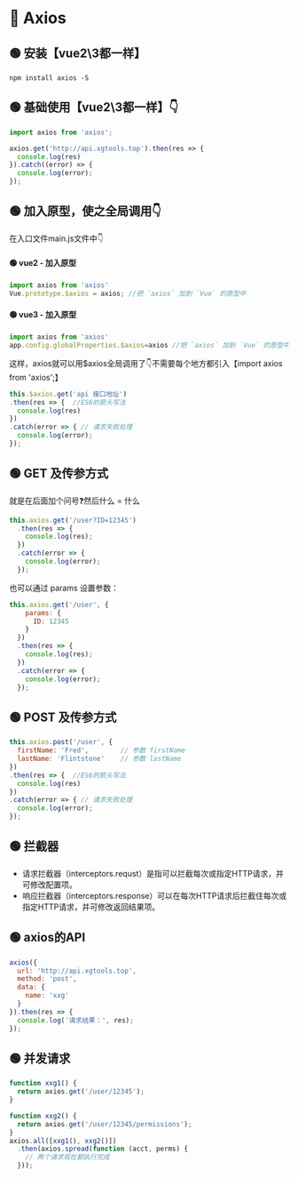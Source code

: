 # 📡 Axios 

## 🟢 安装【vue2\3都一样】
```shell
npm install axios -S
```
## 🟢 基础使用【vue2\3都一样】👇
```javascript
import axios from 'axios';

axios.get('http://api.xgtools.top').then(res => {
  console.log(res)
}).catch((error) => {
  console.log(error);
});
```
## 🟢 加入原型，使之全局调用👇
在入口文件main.js文件中👇
#### 🟢 vue2 - 加入原型
```typescript
import axios from 'axios'
Vue.prototype.$axios = axios; //把 `axios` 加到 `Vue` 的原型中
```
#### 🟢 vue3 - 加入原型
```javascript
import axios from 'axios'
app.config.globalProperties.$axios=axios //把 `axios` 加到 `Vue` 的原型中
```
这样，axios就可以用$axios全局调用了👇不需要每个地方都引入【import axios from 'axios';】
```javascript
this.$axios.get('api 接口地址')
.then(res => {  //ES6的箭头写法
  console.log(res)
})
.catch(error => { // 请求失败处理
  console.log(error);
});
```

## 🟢 GET 及传参方式
就是在后面加个问号❓然后什么 = 什么
```javascript
this.axios.get('/user?ID=12345')
  .then(res => {
    console.log(res);
  })
  .catch(error => {
    console.log(error);
  });
```
也可以通过 params 设置参数：
```javascript
this.axios.get('/user', {
    params: {
      ID: 12345
    }
  })
  .then(res => {
    console.log(res);
  })
  .catch(error => {
    console.log(error);
  });
```
## 🟢 POST 及传参方式
```javascript
this.axios.post('/user', {
  firstName: 'Fred',        // 参数 firstName
  lastName: 'Flintstone'    // 参数 lastName
})
.then(res => {  //ES6的箭头写法
  console.log(res)
})
.catch(error => { // 请求失败处理
  console.log(error);
});
```
## 🟢 拦截器

-  请求拦截器（interceptors.requst）是指可以拦截每次或指定HTTP请求，并可修改配置项。 
-  响应拦截器（interceptors.response）可以在每次HTTP请求后拦截住每次或指定HTTP请求，并可修改返回结果项。 
## 🟢 axios的API
```javascript
axios({
  url: 'http://api.xgtools.top',
  method: 'post',
  data: {
    name: 'xxg'
  }
}).then(res => {
  console.log('请求结果：', res);
});
```
## 🟢 并发请求
```javascript
function xxg1() {
  return axios.get('/user/12345');
}

function xxg2() {
  return axios.get('/user/12345/permissions');
}
axios.all([xxg1(), xxg2()])
  .then(axios.spread(function (acct, perms) {
    // 两个请求现在都执行完成
  }));
```

